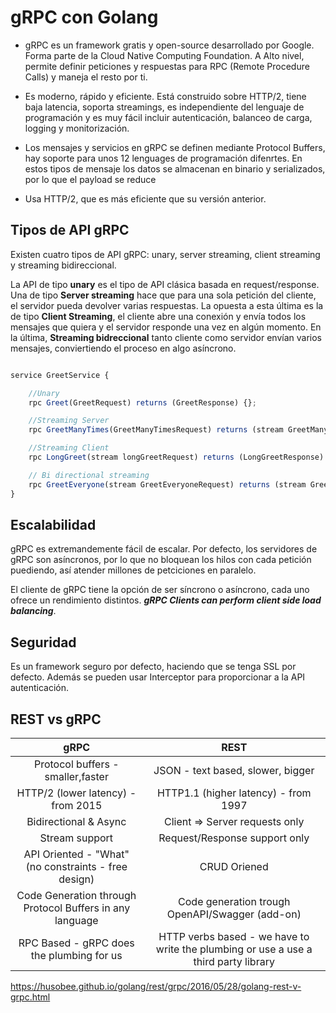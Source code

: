 # gRPC con Golang


* gRPC es un framework gratis y open-source desarrollado por Google. Forma parte de la Cloud Native Computing Foundation. A Alto nivel, permite definir peticiones y respuestas 
para RPC (Remote Procedure Calls) y maneja el resto por ti. 

* Es moderno, rápido y eficiente. Está construido sobre HTTP/2, tiene baja latencia, soporta streamings, es independiente del lenguaje de programación y es muy fácil incluir autenticación, balanceo de carga, logging y monitorización. 

* Los mensajes y servicios en gRPC se definen mediante Protocol Buffers, hay soporte para unos 12 lenguages de programación difenrtes. En estos tipos de mensaje los datos se almacenan en binario y serializados, por lo que el payload se reduce 

* Usa HTTP/2, que es más eficiente que su versión anterior. 

## Tipos de API gRPC

Existen cuatro tipos de API gRPC: unary, server streaming, client streaming y streaming bidireccional. 


La API de tipo **unary** es el tipo de API clásica basada en request/response. Una de tipo **Server streaming** hace que para una sola petición del cliente, el servidor pueda devolver varias respuestas. La opuesta a esta última es la de tipo **Client Streaming**, el cliente abre una conexión y envía todos los mensajes que quiera y el servidor responde una vez en algún momento. En la última, **Streaming bidreccional** tanto cliente como servidor envían varios mensajes, conviertiendo el proceso en algo asíncrono. 


```javascript

service GreetService {

    //Unary
    rpc Greet(GreetRequest) returns (GreetResponse) {};

    //Streaming Server
    rpc GreetManyTimes(GreetManyTimesRequest) returns (stream GreetManyTimesResponse){};

    //Streaming Client
    rpc LongGreet(stream longGreetRequest) returns (LongGreetResponse) {};

    // Bi directional streaming
    rpc GreetEveryone(stream GreetEveryoneRequest) returns (stream GreetEveryoneResponse) {};
}
```

## Escalabilidad

gRPC es extremandemente fácil de escalar. Por defecto, los servidores de gRPC son asíncronos, por lo que no bloquean los hilos con cada petición puediendo, así atender millones de petciciones en paralelo. 

El cliente de gRPC tiene la opción de ser síncrono o asíncrono, cada uno ofrece un rendimiento distintos. ***gRPC Clients can perform client side load balancing***.

## Seguridad

Es un framework seguro por defecto, haciendo que se tenga SSL por defecto. Además se pueden usar Interceptor para proporcionar a la API autenticación. 

## REST vs gRPC

| gRPC | REST |
|:----:|:----:|
|Protocol buffers - smaller,faster | JSON - text based, slower, bigger|
|HTTP/2 (lower latency) - from 2015 | HTTP1.1 (higher latency) - from 1997 |
| Bidirectional & Async | Client => Server requests only |
| Stream support | Request/Response support only |
|API Oriented - "What" (no constraints - free design) | CRUD Oriened |
| Code Generation through Protocol Buffers in any language | Code generation trough OpenAPI/Swagger (add-on)|
|RPC Based - gRPC does the plumbing for us | HTTP verbs based - we have to write the plumbing or use a use a third party library|

https://husobee.github.io/golang/rest/grpc/2016/05/28/golang-rest-v-grpc.html

